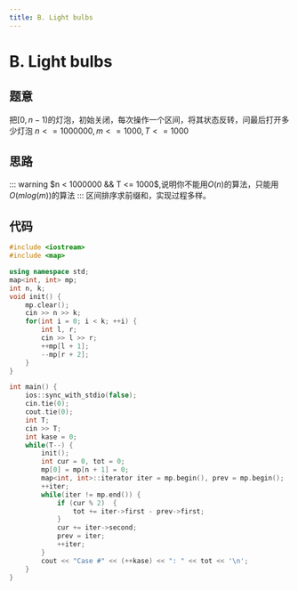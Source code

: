 ```yaml
---
title: B. Light bulbs
---
```

# B. Light bulbs

## 题意
把$[0, n - 1)$的灯泡，初始关闭，每次操作一个区间，将其状态反转，问最后打开多少灯泡
$n <= 1000000, m <= 1000, T <= 1000$
## 思路
::: warning
$n < 1000000 && T <= 1000$,说明你不能用$O(n)$的算法，只能用$O(mlog(m))$的算法
:::
区间排序求前缀和，实现过程多样。
## 代码
```cpp
#include <iostream>
#include <map>

using namespace std;
map<int, int> mp;
int n, k;
void init() {
    mp.clear();
    cin >> n >> k;
    for(int i = 0; i < k; ++i) {
        int l, r;
        cin >> l >> r;
        ++mp[l + 1];
        --mp[r + 2];
    }
}

int main() {
    ios::sync_with_stdio(false);
    cin.tie(0);
    cout.tie(0);
    int T;
    cin >> T;
    int kase = 0;
    while(T--) {
        init();
        int cur = 0, tot = 0;
        mp[0] = mp[n + 1] = 0;
        map<int, int>::iterator iter = mp.begin(), prev = mp.begin();
        ++iter;
        while(iter != mp.end()) {
            if (cur % 2)  {
                tot += iter->first - prev->first;
            }
            cur += iter->second;
            prev = iter;
            ++iter;
        }
        cout << "Case #" << (++kase) << ": " << tot << '\n';
    }
}
```
